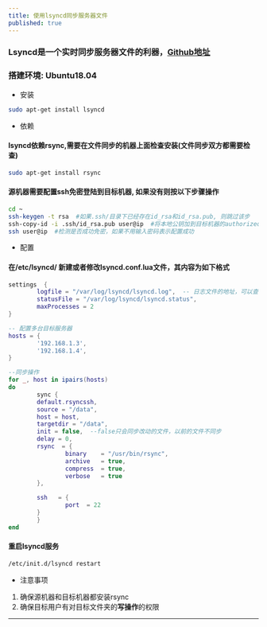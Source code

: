 ```yaml
---
title: 使用lsyncd同步服务器文件
published: true
---
```


### Lsyncd是一个实时同步服务器文件的利器，[Github地址](https://github.com/axkibe/lsyncd)

### 搭建环境: Ubuntu18.04


*   安装

```sh
sudo apt-get install lsyncd
```

*   依赖

#### lsyncd依赖rsync,需要在文件同步的机器上面检查安装(文件同步双方都需要检查)

```sh
sudo apt-get install rsync
```

#### 源机器需要配置ssh免密登陆到目标机器, 如果没有则按以下步骤操作

```sh
cd ~
ssh-keygen -t rsa  #如果.ssh/目录下已经存在id_rsa和id_rsa.pub, 则跳过该步
ssh-copy-id -i .ssh/id_rsa.pub user@ip  #将本地公钥加到目标机器的authorized_keys, 输入密码
ssh user@ip  #检测是否成功免密，如果不用输入密码表示配置成功
```

*   配置

#### 在/etc/lsyncd/ 新建或者修改lsyncd.conf.lua文件，其内容为如下格式

```lua
settings  {
        logfile = "/var/log/lsyncd/lsyncd.log",  -- 日志文件的地址，可以查看失败的原因
        statusFile = "/var/log/lsyncd/lsyncd.status",
        maxProcesses = 2
}

-- 配置多台目标服务器
hosts = {
        '192.168.1.3',
        '192.168.1.4',
}

--同步操作
for _, host in ipairs(hosts)
do
        sync {
        default.rsyncssh,
        source = "/data",
        host = host,
        targetdir = "/data",
        init = false,  --false只会同步改动的文件，以前的文件不同步
        delay = 0,
        rsync  = {
                binary    = "/usr/bin/rsync",
                archive   = true,
                compress  = true,
                verbose   = true
        },

        ssh   = {
                port  = 22
        }
        }
end

```

#### 重启lsyncd服务

```sh
/etc/init.d/lsyncd restart
```


*   注意事项

1.  确保源机器和目标机器都安装rsync
2.  确保目标用户有对目标文件夹的**写操作**的权限

* * *
